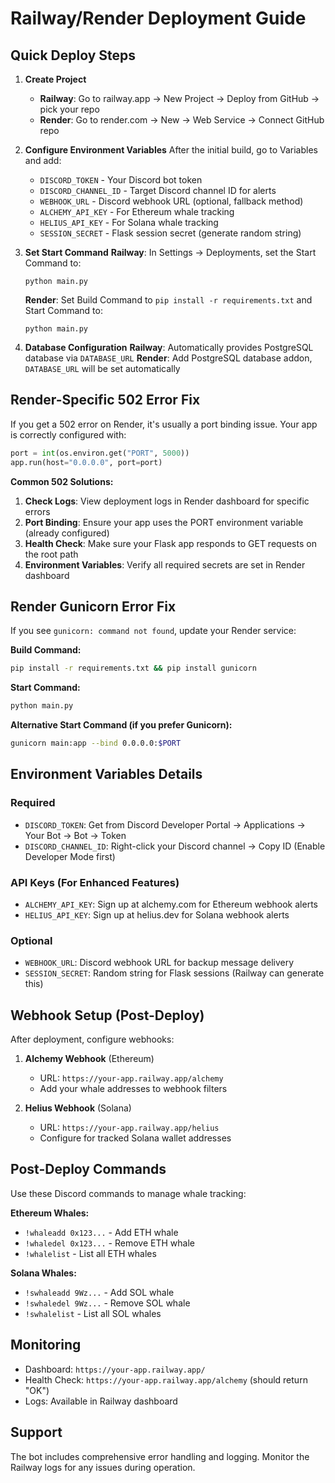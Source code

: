 # Railway/Render Deployment Guide

## Quick Deploy Steps

1. **Create Project**
   - **Railway**: Go to railway.app → New Project → Deploy from GitHub → pick your repo
   - **Render**: Go to render.com → New → Web Service → Connect GitHub repo

2. **Configure Environment Variables**
   After the initial build, go to Variables and add:
   - `DISCORD_TOKEN` - Your Discord bot token
   - `DISCORD_CHANNEL_ID` - Target Discord channel ID for alerts
   - `WEBHOOK_URL` - Discord webhook URL (optional, fallback method)
   - `ALCHEMY_API_KEY` - For Ethereum whale tracking
   - `HELIUS_API_KEY` - For Solana whale tracking
   - `SESSION_SECRET` - Flask session secret (generate random string)

3. **Set Start Command**
   **Railway**: In Settings → Deployments, set the Start Command to:
   ```
   python main.py
   ```
   
   **Render**: Set Build Command to `pip install -r requirements.txt` and Start Command to:
   ```
   python main.py
   ```

4. **Database Configuration**
   **Railway**: Automatically provides PostgreSQL database via `DATABASE_URL`
   **Render**: Add PostgreSQL database addon, `DATABASE_URL` will be set automatically

## Render-Specific 502 Error Fix

If you get a 502 error on Render, it's usually a port binding issue. Your app is correctly configured with:
```python
port = int(os.environ.get("PORT", 5000))
app.run(host="0.0.0.0", port=port)
```

**Common 502 Solutions:**
1. **Check Logs**: View deployment logs in Render dashboard for specific errors
2. **Port Binding**: Ensure your app uses the PORT environment variable (already configured)
3. **Health Check**: Make sure your Flask app responds to GET requests on the root path
4. **Environment Variables**: Verify all required secrets are set in Render dashboard

## Render Gunicorn Error Fix

If you see `gunicorn: command not found`, update your Render service:

**Build Command:**
```bash
pip install -r requirements.txt && pip install gunicorn
```

**Start Command:**
```bash
python main.py
```

**Alternative Start Command (if you prefer Gunicorn):**
```bash
gunicorn main:app --bind 0.0.0.0:$PORT
```

## Environment Variables Details

### Required
- `DISCORD_TOKEN`: Get from Discord Developer Portal → Applications → Your Bot → Bot → Token
- `DISCORD_CHANNEL_ID`: Right-click your Discord channel → Copy ID (Enable Developer Mode first)

### API Keys (For Enhanced Features)
- `ALCHEMY_API_KEY`: Sign up at alchemy.com for Ethereum webhook alerts
- `HELIUS_API_KEY`: Sign up at helius.dev for Solana webhook alerts

### Optional
- `WEBHOOK_URL`: Discord webhook URL for backup message delivery
- `SESSION_SECRET`: Random string for Flask sessions (Railway can generate this)

## Webhook Setup (Post-Deploy)

After deployment, configure webhooks:

1. **Alchemy Webhook** (Ethereum)
   - URL: `https://your-app.railway.app/alchemy`
   - Add your whale addresses to webhook filters

2. **Helius Webhook** (Solana) 
   - URL: `https://your-app.railway.app/helius`
   - Configure for tracked Solana wallet addresses

## Post-Deploy Commands

Use these Discord commands to manage whale tracking:

**Ethereum Whales:**
- `!whaleadd 0x123...` - Add ETH whale
- `!whaledel 0x123...` - Remove ETH whale  
- `!whalelist` - List all ETH whales

**Solana Whales:**
- `!swhaleadd 9Wz...` - Add SOL whale
- `!swhaledel 9Wz...` - Remove SOL whale
- `!swhalelist` - List all SOL whales

## Monitoring

- Dashboard: `https://your-app.railway.app/`
- Health Check: `https://your-app.railway.app/alchemy` (should return "OK")
- Logs: Available in Railway dashboard

## Support

The bot includes comprehensive error handling and logging. Monitor the Railway logs for any issues during operation.
